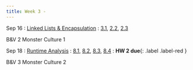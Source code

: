 ```yaml
---
title: Week 3 - 
---
```


Sep 16
: [Linked Lists & Encapsulation](#)
  : [3.1](#), [2.2](#), [2.3](#)

B&V 2
Monster Culture 1


Sep 18
: [Runtime Analysis](#)
  : [8.1](#), [8.2](#), [8.3](#), [8.4](#)
: **HW 2 due**{: .label .label-red }

B&V 3
Monster Culture 2
